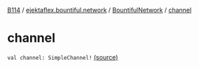 [B114](../../index.md) / [ejektaflex.bountiful.network](../index.md) / [BountifulNetwork](index.md) / [channel](./channel.md)

# channel

`val channel: SimpleChannel!` [(source)](https://github.com/ejektaflex/Bountiful/tree/develop/src/main/kotlin/ejektaflex/bountiful/network/BountifulNetwork.kt#L17)